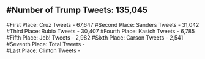 #Number of Trump Tweets: 135,045
---
#First Place: Cruz Tweets - 67,647
#Second Place: Sanders Tweets - 31,042
#Third Place: Rubio Tweets - 30,407
#Fourth Place: Kasich Tweets - 6,785
#Fifth Place: Jeb! Tweets - 2,982
#Sixth Place: Carson Tweets - 2,541
#Seventh Place: Total Tweets -  
#Last Place: Clinton Tweets - 
